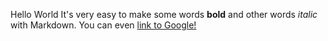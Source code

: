 Hello World
It's very easy to make some words **bold** and other words *italic* with Markdown. You can even [link to Google!](http://google.com)
